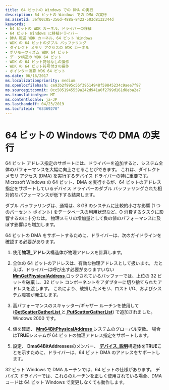 ```yaml
---
title: 64 ビットの Windows での DMA の実行
description: 64 ビットの Windows での DMA の実行
ms.assetid: 3ef00c05-356d-488a-8422-503d8132344d
keywords:
- 64 ビットの WDK カーネル、ドライバーの移植
- 64 ビット Windows に移植ドライバー
- DMA 転送 WDK カーネル、64 ビット Windows
- WDK の 64 ビットのダブル バッファリング
- ダイレクト メモリ アクセスの WDK カーネル
- ポリモーフィズム WDK 64 ビット
- データ構造の WDK 64 ビット
- WDK の 64 ビット符号なしの操作
- WDK の 64 ビット符号付きの操作
- ポインター演算 WDK 64 ビット
ms.date: 06/16/2017
ms.localizationpriority: medium
ms.openlocfilehash: ce93b2f995c56f39514948f59845234c9aee7f97
ms.sourcegitcommit: 0cc5051945559a242d941a6f2799d161d8eba2a7
ms.translationtype: MT
ms.contentlocale: ja-JP
ms.lasthandoff: 04/23/2019
ms.locfileid: "63369270"
---
```

# <a name="performing-dma-in-64-bit-windows"></a>64 ビットの Windows での DMA の実行





64 ビット アドレス指定のサポートには、ドライバーを追加すると、システム全体のパフォーマンスを大幅に向上させることができます。 これは、ダイレクト メモリ アクセス (DMA) を実行するデバイス ドライバーの特に重要です。 Microsoft Windows の 64 ビット、DMA を実行するが、64 ビットのアドレス指定をサポートしているデバイス ドライバーのダブル バッファリングされた相対的なパフォーマンスが低下する結果します。

ダブル バッファリングは、通常は、8 GB のシステムに比較的小さな影響 (1 つのパーセント ポイント) をデータベースの利用状況など、O 消費するタスクに影響するのに十分なは。 物理メモリの増加量として負の値のパフォーマンスに及ぼす影響はも増加します。

64 ビットの DMA をサポートするために、ドライバーは、次のガイドラインを確認する必要があります。

1.  使用**物理\_アドレス**構造体が物理アドレスを計算します。

2.  全体の 64 ビットのアドレスは、有効な物理アドレスとして扱います。 たとえば、ドライバーは呼び出す必要がありますいない[ **MmGetPhysicalAddress** ](https://msdn.microsoft.com/library/windows/hardware/ff554547)ロックされているバッファーでは、上位の 32 ビットを破棄し、32 ビット コンポーネントをアダプターに切り捨てられたアドレスを渡します。 これにより、破損したメモリ、ロスト I/O、およびシステム障害が発生します。

3.  高パフォーマンスのスキャッター/ギャザー ルーチンを使用して ([**GetScatterGatherList** ](https://msdn.microsoft.com/library/windows/hardware/ff546531)と[ **PutScatterGatherList**](https://msdn.microsoft.com/library/windows/hardware/ff559967)) で追加されました。Windows 2000 です。

4.  値を確認、 [ **Mm64BitPhysicalAddress** ](mm64bitphysicaladdress.md)システムのグローバル変数。 場合は**TRUE**システムが 64 ビットの物理アドレス指定をサポートします。

5.  設定、 **Dma64BitAddresses**のメンバー、 [**デバイス\_説明**](https://msdn.microsoft.com/library/windows/hardware/ff543107)構造体を**TRUE**ことを示すために、ドライバーは、64 ビット DMA のアドレスをサポートします。

32 ビット Windows で DMA ルーチンでは、64 ビットの仕様があります。 デバイス ドライバーでは、これらのルーチンを正しく使用されている場合、DMA コードは 64 ビット Windows で変更しなくても動作します。

 

 




